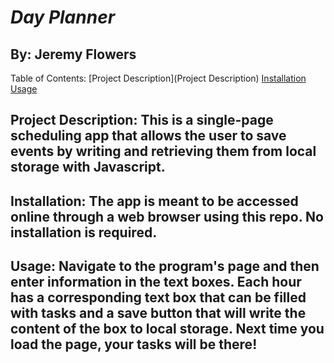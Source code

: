 
# *Day Planner*
## By: Jeremy Flowers
        
Table of Contents:
[Project Description](Project Description)
[Installation](Installation)
[Usage](Usage)
        
        
## Project Description: This is a single-page scheduling app that allows the user to save events by writing and retrieving them from local storage with Javascript.
        
## Installation: The app is meant to be accessed online through a web browser using this repo. No installation is required.
        
## Usage: Navigate to the program's page and then enter information in the text boxes. Each hour has a corresponding text box that can be filled with tasks and a save button that will write the content of the box to local storage. Next time you load the page, your tasks will be there!
        
